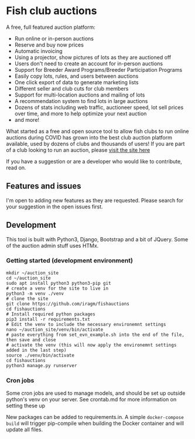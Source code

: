 # Fish club auctions

A free, full featured auction platform:

* Run online or in-person auctions
* Reserve and buy now prices
* Automatic invoicing
* Using a projector, show pictures of lots as they are auctioned off
* Users don't need to create an account for in-person auctions
* Support for Breeder Award Programs/Breeder Participation Programs
* Easily copy lots, rules, and users between auctions
* One click export of data to generate marketing lists
* Different seller and club cuts for club members
* Support for multi-location auctions and mailing of lots
* A recommendation system to find lots in large auctions
* Dozens of stats including web traffic, auctioneer speed, lot sell prices over time, and more to help optimize your next auction
* and more!

What started as a free and open source tool to allow fish clubs to run online auctions during COVID has grown into the best club auction platform available, used by dozens of clubs and thousands of users!  If you are part of a club looking to run an auction, please [visit the site here](https://auction.fish)

If you have a suggestion or are a developer who would like to contribute, read on.

## Features and issues
I'm open to adding new features as they are requested.  Please search for your suggestion in the open issues first.

## Development
This tool is built with Python3, Django, Bootstrap and a bit of JQuery.  Some of the auction admin stuff uses HTMx.

### Getting started (development environment)
```
mkdir ~/auction_site
cd ~/auction_site
sudo apt install python3 python3-pip git
# create a venv for the site to live in
python3 -m venv ./venv
# clone the site
git clone https://github.com/iragm/fishauctions
cd fishauctions
# Install required python packages
pip3 install -r requirements.txt
# Edit the venv to include the necessary environemnt settings
nano ~/auction_site/venv/bin/activate
# paste everything from set_evn_example.sh into the end of the file, then save and close
# activate the venv (this will now apply the environemnt settings added in the last step)
source ./venv/bin/activate
cd fishauctions
python3 manage.py runserver
```

### Cron jobs
Some cron jobs are used to manage models, and should be set up outside python's venv on your server. See crontab.md for more information on setting these up

New packages can be added to requirements.in.  A simple `docker-compose build` will trigger pip-compile when building the Docker container and will update all files.